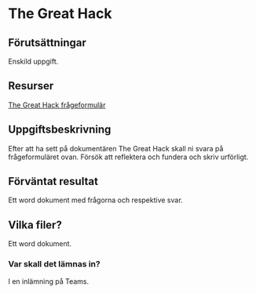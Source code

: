 # The Great Hack


## Förutsättningar

Enskild uppgift.

## Resurser

[The Great Hack frågeformulär](https://stenungsundskommun-my.sharepoint.com/:b:/r/personal/caroline_berntsson_stenungsund_se/Documents/Dokument/N%C3%A4tverkss%C3%A4kerhet/The_Great_Hack_Fr%C3%A5gor.pdf?csf=1&web=1&e=WcP8Lg)


## Uppgiftsbeskrivning

Efter att ha sett på dokumentären The Great Hack skall ni svara på frågeformuläret ovan.
Försök att reflektera och fundera och skriv urförligt.

## Förväntat resultat

Ett word dokument med frågorna och respektive svar.


## Vilka filer?

Ett word dokument.

### Var skall det lämnas in?

I en inlämning på Teams.
